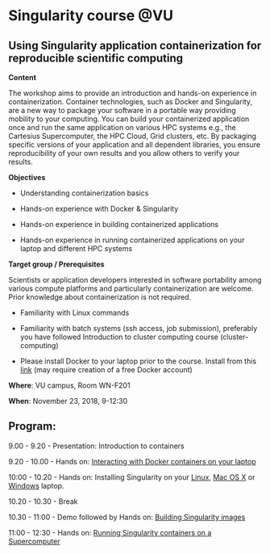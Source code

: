 # Singularity course @VU

## Using Singularity application containerization for reproducible scientific computing

**Content**

The workshop aims to provide an introduction and hands-on experience in containerization. Container technologies, such as Docker and Singularity, are a new way to package your software in a portable way providing mobility to your computing. You can build your containerized application once and run the same application on various HPC systems e.g., the Cartesius Supercomputer, the HPC Cloud, Grid clusters, etc. By packaging specific versions of your application and all dependent libraries, you ensure reproducibility of your own results and you allow others to verify your results.

**Objectives**

 - Understanding containerization basics
 
 - Hands-on experience with Docker & Singularity
 
 - Hands-on experience in building containerized applications
 
 - Hands-on experience in running containerized applications on your laptop and different HPC systems

**Target group / Prerequisites**

Scientists or application developers interested in software portability among various compute platforms and particularly containerization are welcome. Prior knowledge about containerization is not required.

  - Familiarity with Linux commands
  
  - Familiarity with batch systems (ssh access, job submission), preferably you have followed Introduction to cluster computing course (cluster-computing)
  
  - Please install Docker to your laptop prior to the course. Install from this [link](https://store.docker.com/search?offering=community&type=edition) (may require creation of a free Docker account)

**Where**: VU campus, Room WN-F201 

**When**: November 23, 2018, 9-12:30

Program:
--------
9.00 - 9.20  -  Presentation: Introduction to containers

9.20 - 10.00   -  Hands on: [Interacting with Docker containers on your laptop](https://github.com/maithili-k/singularity-course/blob/master/run-docker.md)

10:00 - 10.20  -  Hands on: Installing Singularity on your [Linux](https://github.com/maithili-k/singularity-course/blob/master/singularity_install_linux.md), [Mac OS X](https://github.com/maithili-k/singularity-course/blob/master/singularity_install_mac_osx.md) or [Windows](https://github.com/maithili-k/singularity-course/blob/master/singularity_install_windows.md) laptop.

10.20 - 10.30  - Break

10.30 - 11:00  -  Demo followed by Hands on: [Building Singularity images](https://github.com/maithili-k/singularity-course/blob/master/build-singularity-image.md)  

11:00 - 12:30  -  Hands on: [Running Singularity containers on a Supercomputer](https://github.com/maithili-k/singularity-course/blob/master/run-singularity-cartesius.md)
